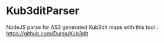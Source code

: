 # Kub3ditParser
NodeJS parse for AS3 generated Kub3dit maps with this tool :
https://github.com/Durss/Kub3dit